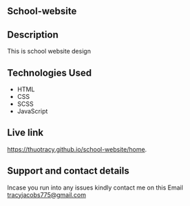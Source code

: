 ## School-website
## Description

This is  school website design

## Technologies Used
* HTML
* CSS
* SCSS
* JavaScript

## Live link
https://thuotracy.github.io/school-website/home.

## Support and contact details

Incase you run into any issues kindly contact me on this Email tracyjacobs775@gmail.com
